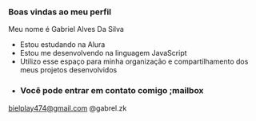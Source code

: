 ### Boas vindas ao meu perfil
Meu nome é Gabriel Alves Da Silva

- Estou estudando na Alura
- Estou me desenvolvendo na linguagem JavaScript
- Utilizo esse espaço para minha organização e compartilhamento dos meus projetos desenvolvidos
- ### Você pode entrar em contato comigo ;mailbox

bielplay474@gmail.com
@gabrel.zk
